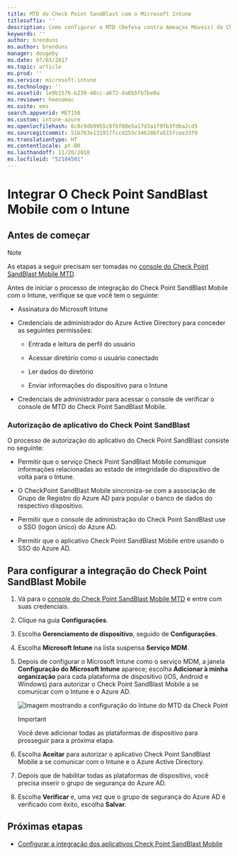 ```yaml
---
title: MTD do Check Point SandBlast com o Microsoft Intune
titlesuffix: ''
description: Como configurar o MTD (Defesa contra Ameaças Móveis) do Check Point SandBlast com o Intune para controlar o acesso de dispositivos móveis aos seus recursos corporativos.
keywords: ''
author: brenduns
ms.author: brenduns
manager: dougeby
ms.date: 07/03/2017
ms.topic: article
ms.prod: ''
ms.service: microsoft-intune
ms.technology: ''
ms.assetid: 1e9b1576-b239-48cc-a672-da6b5fb7be0a
ms.reviewer: heenamac
ms.suite: ems
search.appverid: MET150
ms.custom: intune-azure
ms.openlocfilehash: 6c0c9db9955c8fbf08e5a17d3a1f9fb3fdba2cd5
ms.sourcegitcommit: 51b763e131917fccd255c346286fa515fcee33f0
ms.translationtype: HT
ms.contentlocale: pt-BR
ms.lasthandoff: 11/20/2018
ms.locfileid: "52184501"
---
```

# <a name="integrate-check-point-sandblast-mobile-with-intune"></a>Integrar O Check Point SandBlast Mobile com o Intune

## <a name="before-you-begin"></a>Antes de começar

> [!NOTE] 
> As etapas a seguir precisam ser tomadas no [console do Check Point SandBlast Mobile MTD](https://intune-4.eu1.locsec.net/).

Antes de iniciar o processo de integração do Check Point SandBlast Mobile com o Intune, verifique se que você tem o seguinte:

-   Assinatura do Microsoft Intune

-   Credenciais de administrador do Azure Active Directory para conceder as seguintes permissões:

    -   Entrada e leitura de perfil do usuário

    -   Acessar diretório como o usuário conectado

    -   Ler dados do diretório

    -   Enviar informações do dispositivo para o Intune

-   Credenciais de administrador para acessar o console de verificar o console de MTD do Check Point SandBlast Mobile.

### <a name="check-point-sandblast-app-authorization"></a>Autorização de aplicativo do Check Point SandBlast

O processo de autorização do aplicativo do Check Point SandBlast consiste no seguinte:

-   Permitir que o serviço Check Point SandBlast Mobile comunique informações relacionadas ao estado de integridade do dispositivo de volta para o Intune.

-   O CheckPoint SandBlast Mobile sincroniza-se com a associação de Grupo de Registro do Azure AD para popular o banco de dados do respectivo dispositivo.

-   Permitir que o console de administração do Check Point SandBlast use o SSO (logon único) do Azure AD.

-   Permitir que o aplicativo Check Point SandBlast Mobile entre usando o SSO do Azure AD.

## <a name="to-set-up-check-point-sandblast-mobile-integration"></a>Para configurar a integração do Check Point SandBlast Mobile

1.  Vá para o [console do Check Point SandBlast Mobile MTD](https://intune-4.eu1.locsec.net/) e entre com suas credenciais.

2.  Clique na guia **Configurações**.

3.  Escolha **Gerenciamento de dispositivo**, seguido de **Configurações**.

4.  Escolha **Microsoft Intune** na lista suspensa **Serviço MDM**.

5.  Depois de configurar o Microsoft Intune como o serviço MDM, a janela **Configuração do Microsoft Intune** aparece; escolha **Adicionar à minha organização** para cada plataforma de dispositivo (iOS, Android e Windows) para autorizar o Check Point SandBlast Mobile a se comunicar com o Intune e o Azure AD.

    ![Imagem mostrando a configuração do Intune do MTD da Check Point](./media/checkpoint-MTD-1.PNG)

    > [!IMPORTANT]
    > Você deve adicionar todas as plataformas de dispositivo para prosseguir para a próxima etapa.

6.  Escolha **Aceitar** para autorizar o aplicativo Check Point SandBlast Mobile a se comunicar com o Intune e o Azure Active Directory.

7.  Depois que de habilitar todas as plataformas de dispositivo, você precisa inserir o grupo de segurança do Azure AD.

8.  Escolha **Verificar** e, uma vez que o grupo de segurança do Azure AD é verificado com êxito, escolha **Salvar**.

## <a name="next-steps"></a>Próximas etapas

- [Configurar a integração dos aplicativos Check Point SandBlast Mobile](mtd-apps-ios-app-configuration-policy-add-assign.md)
